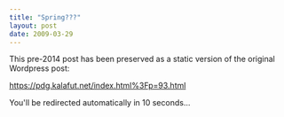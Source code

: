 ```yaml
---
title: "Spring???"
layout: post
date: 2009-03-29
---
```


This pre-2014 post has been preserved as a static version of the original Wordpress post:

https://pdg.kalafut.net/index.html%3Fp=93.html

You'll be redirected automatically in 10 seconds...

<head>
  <meta http-equiv="refresh" content="10;url=https://pdg.kalafut.net/index.html%3Fp=93.html">
</head>

